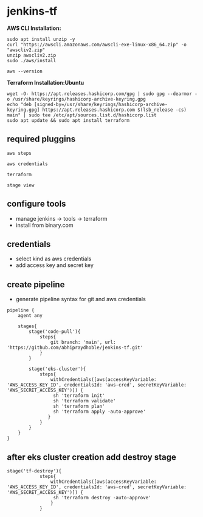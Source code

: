 # jenkins-tf


**AWS CLI Installation:**

````
sudo apt install unzip -y
curl "https://awscli.amazonaws.com/awscli-exe-linux-x86_64.zip" -o "awscliv2.zip"
unzip awscliv2.zip
sudo ./aws/install
````
````
aws --version
````
**Terraform Installation:Ubuntu**
````
wget -O- https://apt.releases.hashicorp.com/gpg | sudo gpg --dearmor -o /usr/share/keyrings/hashicorp-archive-keyring.gpg
echo "deb [signed-by=/usr/share/keyrings/hashicorp-archive-keyring.gpg] https://apt.releases.hashicorp.com $(lsb_release -cs) main" | sudo tee /etc/apt/sources.list.d/hashicorp.list
sudo apt update && sudo apt install terraform
````


## required pluggins
````
aws steps
````
````
aws credentials
````
````
terraform
````
````
stage view
````

## configure tools
- manage jenkins -> tools -> terraform
- install from binary.com

## credentials
- select kind as aws credentials
- add access key and secret key

## create pipeline

- generate pipeline syntax for git and aws credentials
````
pipeline {
    agent any 
 
    stages{
        stage('code-pull'){
            steps{
                git branch: 'main', url: 'https://github.com/abhipraydhoble/jenkins-tf.git'
            }
        }
        
        stage('eks-cluster'){
            steps{
                withCredentials([aws(accessKeyVariable: 'AWS_ACCESS_KEY_ID', credentialsId: 'aws-cred', secretKeyVariable: 'AWS_SECRET_ACCESS_KEY')]) {
                 sh 'terraform init'
                 sh 'terraform validate'
                 sh 'terraform plan'
                 sh 'terraform apply -auto-approve'
               }
            }
        }
    }
}
````

## after eks cluster creation add destroy stage
````
stage('tf-destroy'){
            steps{
                withCredentials([aws(accessKeyVariable: 'AWS_ACCESS_KEY_ID', credentialsId: 'aws-cred', secretKeyVariable: 'AWS_SECRET_ACCESS_KEY')]) {
                 sh 'terraform destroy -auto-approve'
                }
            }
````
